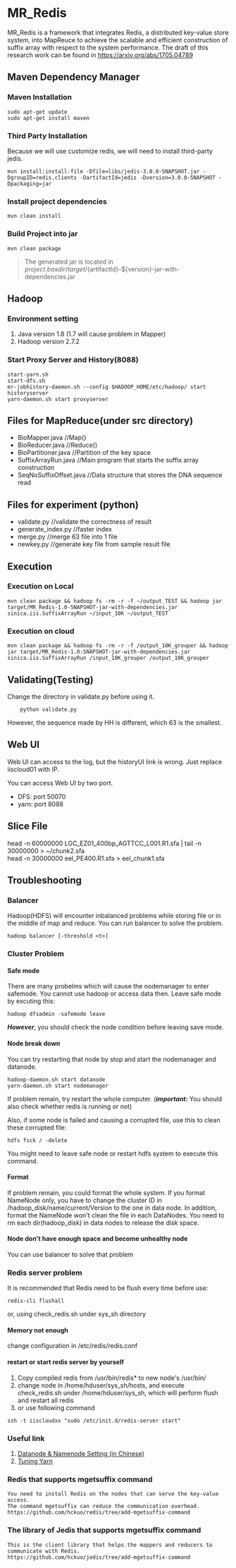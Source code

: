 # MR_Redis
MR_Redis is a framework that integrates Redis, a distributed key-value store system, into MapReuce
to achieve the scalable and efficient construction of suffix array with respect to the system performance.
The draft of this research work can be found in https://arxiv.org/abs/1705.04789

## Maven Dependency Manager
### Maven Installation
```
sudo apt-get update
sudo apt-get install maven
```
### Third Party Installation
Because we will use customize redis, we will need to install third-party jedis.
```shell
mvn install:install-file -Dfile=libs/jedis-3.0.0-SNAPSHOT.jar -DgroupID=redis.clients -DartifactId=jedis -Dversion=3.0.0-SNAPSHOT -Dpackaging=jar
```
### Install project dependencies
`mvn clean install`
### Build Project into jar
`mvn clean package`
> The generated jar is located in ${project.basdir}/target/${artifactId}-${version}-jar-with-dependencies.jar
## Hadoop
### Environment setting
1. Java version 1.8 (1.7 will cause problem in Mapper)
2. Hadoop version 2.7.2

### Start Proxy Server and History(8088)
```shell
start-yarn.sh
start-dfs.sh
mr-jobhistory-daemon.sh --config $HADOOP_HOME/etc/hadoop/ start historyserver
yarn-daemon.sh start proxyserver
```

## Files for MapReduce(under src directory)
- BioMapper.java             //Map()
- BioReducer.java            //Reduce()
- BioPartitioner.java        //Partition of the key space
- SuffixArrayRun.java        //Main program that starts the suffix array construction
- SeqNoSuffixOffset.java     //Data structure that stores the DNA sequence read

## Files for experiment (python)
- validate.py               //validate the correctness of result
- generate_index.py         //faster index
- merge.py                  //merge 63 file into 1 file
- newkey.py                 //generate key file from sample result file

## Execution
### Execution on Local
```shell
mvn clean package && hadoop fs -rm -r -f ~/output_TEST && hadoop jar target/MR_Redis-1.0-SNAPSHOT-jar-with-dependencies.jar sinica.iis.SuffixArrayRun ~/input_10K ~/output_TEST
```
### Execution on cloud
```shell
mvn clean package && hadoop fs -rm -r -f /output_10K_grouper && hadoop jar target/MR_Redis-1.0-SNAPSHOT-jar-with-dependencies.jar sinica.iis.SuffixArrayRun /input_10K_grouper /output_10K_grouper
```

## Validating(Testing)

Change the directory in validate.py before using it.
```shell
    python validate.py
```
However, the sequence made by HH is different, which 63 is the smallest.
## Web UI
Web UI can access to the log, but the historyUI link is wrong. Just replace iiscloud01 with IP.

You can access Web UI by two port.
- DFS: port 50070
- yarn: port 8088

## Slice File

head -n 60000000 LGC_EZ01_400bp_AGTTCC_L001.R1.sfa | tail -n 30000000 > ~/chunk2.sfa  <br />
head -n 30000000 eel_PE400.R1.sfa > eel_chunk1.sfa

## Troubleshooting
### Balancer
Hadoop(HDFS) will encounter inbalanced problems while storing file or in the middle of map and reduce.
You can run balancer to solve the problem.
```shell
hadoop balancer [-threshold <t>] 
```

### Cluster Problem
#### Safe mode
There are many probelms which will cause the nodemanager to enter safemode. You cannot use hadoop or access data then. Leave safe mode by excuting this:
```shell
hadoop dfsadmin -safemode leave
```
***However***, you should check the node condition before leaving save mode.
#### Node break down
You can try restarting that node by stop and start the nodemanager and datanode.
```shell
hadoop-daemon.sh start datanode
yarn-daemon.sh start nodemanager
```
If problem remain, try restart the whole computer.
(***important:*** You should also check whether redis is running or not)

Also, if some node is failed and causing a corrupted file, use this to clean these corrupted file:
```shell
hdfs fsck / -delete
```
You might need to leave safe node or restart hdfs system to execute this command.

#### Format
If problem remain, you could format the whole system.
If you format NameNode only, you have to change the cluster ID in /hadoop_disk/name/current/Version to the one in data node.
In addition, format the NameNode won't clean the file in each DataNodes. You need to rm each dir(hadoop_disk) in data nodes to release the disk space.  

#### Node don't have enough space and become unhealthy node
You can use balancer to solve that problem

### Redis server problem

It is recommended that Redis need to be flush every time before use:
```shell
redis-cli flushall
```
or, using check_redis.sh under sys_sh directory

#### Memory not enough
change configuration in /etc/redis/redis.conf

#### restart or start redis server by yourself
1. Copy compiled redis from /usr/bin/redis* to new node's /usr/bin/
2. change node in /home/hduser/sys_sh/hosts, and execute check_redis.sh under /home/hduser/sys_sh, which will perform flush and restart all redis
3. or use following command
```shell
ssh -t iiscloudxx "sudo /etc/init.d/redis-server start"
```

### Useful link
1. [Datanode & Namenode Setting (in Chinese)](http://puremonkey2010.blogspot.tw/2013/10/hadoop-linux-1-namenode-2-datanode.html)
2. [Tuning Yarn](https://www.cloudera.com/documentation/enterprise/5-8-x/topics/cdh_ig_yarn_tuning.html)

### Redis that supports mgetsuffix command
    You need to install Redis on the nodes that can serve the key-value access.
    The command mgetsuffix can reduce the communication overhead. 
    https://github.com/hckuo/redis/tree/add-mgetsuffix-command
### The library of Jedis that supports mgetsuffix command
    This is the client library that helps the mappers and reducers to communicate with Redis.
    https://github.com/hckuo/jedis/tree/add-mgetsuffix-command
